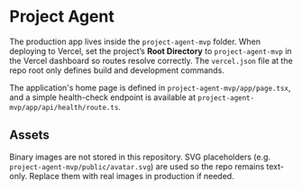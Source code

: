 # Project Agent

The production app lives inside the `project-agent-mvp` folder. When deploying to Vercel, set the project’s **Root Directory** to `project-agent-mvp` in the Vercel dashboard so routes resolve correctly. The `vercel.json` file at the repo root only defines build and development commands.

The application's home page is defined in `project-agent-mvp/app/page.tsx`, and a simple health-check endpoint is available at `project-agent-mvp/app/api/health/route.ts`.

## Assets

Binary images are not stored in this repository. SVG placeholders (e.g. `project-agent-mvp/public/avatar.svg`) are used so the repo remains text-only. Replace them with real images in production if needed.
